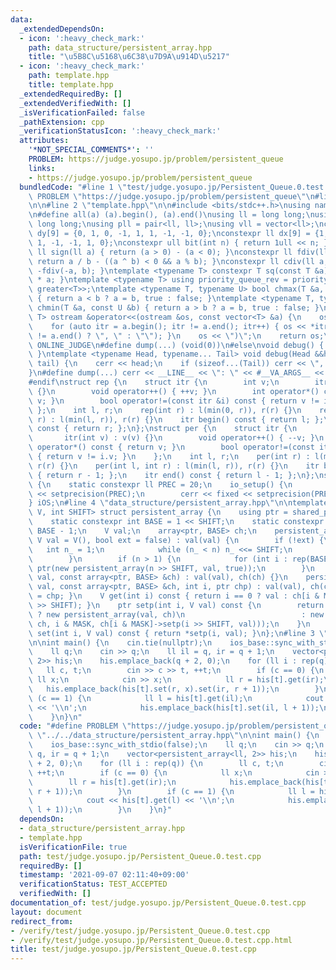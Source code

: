 ```yaml
---
data:
  _extendedDependsOn:
  - icon: ':heavy_check_mark:'
    path: data_structure/persistent_array.hpp
    title: "\u5B8C\u5168\u6C38\u7D9A\u914D\u5217"
  - icon: ':heavy_check_mark:'
    path: template.hpp
    title: template.hpp
  _extendedRequiredBy: []
  _extendedVerifiedWith: []
  _isVerificationFailed: false
  _pathExtension: cpp
  _verificationStatusIcon: ':heavy_check_mark:'
  attributes:
    '*NOT_SPECIAL_COMMENTS*': ''
    PROBLEM: https://judge.yosupo.jp/problem/persistent_queue
    links:
    - https://judge.yosupo.jp/problem/persistent_queue
  bundledCode: "#line 1 \"test/judge.yosupo.jp/Persistent_Queue.0.test.cpp\"\n#define\
    \ PROBLEM \"https://judge.yosupo.jp/problem/persistent_queue\"\n#line 2 \"data_structure/persistent_array.hpp\"\
    \n\n#line 2 \"template.hpp\"\n\n#include <bits/stdc++.h>\nusing namespace std;\n\
    \n#define all(a) (a).begin(), (a).end()\nusing ll = long long;\nusing ull = unsigned\
    \ long long;\nusing pll = pair<ll, ll>;\nusing vll = vector<ll>;\nconstexpr ll\
    \ dy[9] = {0, 1, 0, -1, 1, 1, -1, -1, 0};\nconstexpr ll dx[9] = {1, 0, -1, 0,\
    \ 1, -1, -1, 1, 0};\nconstexpr ull bit(int n) { return 1ull << n; }\nconstexpr\
    \ ll sign(ll a) { return (a > 0) - (a < 0); }\nconstexpr ll fdiv(ll a, ll b) {\
    \ return a / b - ((a ^ b) < 0 && a % b); }\nconstexpr ll cdiv(ll a, ll b) { return\
    \ -fdiv(-a, b); }\ntemplate <typename T> constexpr T sq(const T &a) { return a\
    \ * a; }\ntemplate <typename T> using priority_queue_rev = priority_queue<T, vector<T>,\
    \ greater<T>>;\ntemplate <typename T, typename U> bool chmax(T &a, const U &b)\
    \ { return a < b ? a = b, true : false; }\ntemplate <typename T, typename U> bool\
    \ chmin(T &a, const U &b) { return a > b ? a = b, true : false; }\ntemplate <typename\
    \ T> ostream &operator<<(ostream &os, const vector<T> &a) {\n    os << \"(\";\n\
    \    for (auto itr = a.begin(); itr != a.end(); itr++) { os << *itr << (next(itr)\
    \ != a.end() ? \", \" : \"\"); }\n    os << \")\";\n    return os;\n}\n#ifdef\
    \ ONLINE_JUDGE\n#define dump(...) (void(0))\n#else\nvoid debug() { cerr << endl;\
    \ }\ntemplate <typename Head, typename... Tail> void debug(Head &&head, Tail &&...\
    \ tail) {\n    cerr << head;\n    if (sizeof...(Tail)) cerr << \", \";\n    debug(tail...);\n\
    }\n#define dump(...) cerr << __LINE__ << \": \" << #__VA_ARGS__ << \" = \", debug(__VA_ARGS__)\n\
    #endif\nstruct rep {\n    struct itr {\n        int v;\n        itr(int v) : v(v)\
    \ {}\n        void operator++() { ++v; }\n        int operator*() const { return\
    \ v; }\n        bool operator!=(const itr &i) const { return v != i.v; }\n   \
    \ };\n    int l, r;\n    rep(int r) : l(min(0, r)), r(r) {}\n    rep(int l, int\
    \ r) : l(min(l, r)), r(r) {}\n    itr begin() const { return l; };\n    itr end()\
    \ const { return r; };\n};\nstruct per {\n    struct itr {\n        int v;\n \
    \       itr(int v) : v(v) {}\n        void operator++() { --v; }\n        int\
    \ operator*() const { return v; }\n        bool operator!=(const itr &i) const\
    \ { return v != i.v; }\n    };\n    int l, r;\n    per(int r) : l(min(0, r)),\
    \ r(r) {}\n    per(int l, int r) : l(min(l, r)), r(r) {}\n    itr begin() const\
    \ { return r - 1; };\n    itr end() const { return l - 1; };\n};\nstruct io_setup\
    \ {\n    static constexpr ll PREC = 20;\n    io_setup() {\n        cout << fixed\
    \ << setprecision(PREC);\n        cerr << fixed << setprecision(PREC);\n    };\n\
    } iOS;\n#line 4 \"data_structure/persistent_array.hpp\"\n\ntemplate <typename\
    \ V, int SHIFT> struct persistent_array {\n    using ptr = shared_ptr<persistent_array>;\n\
    \    static constexpr int BASE = 1 << SHIFT;\n    static constexpr int MASK =\
    \ BASE - 1;\n    V val;\n    array<ptr, BASE> ch;\n    persistent_array(int n,\
    \ V val = V(), bool ext = false) : val(val) {\n        if (!ext) {\n         \
    \   int n_ = 1;\n            while (n_ < n) n_ <<= SHIFT;\n            n = n_;\n\
    \        }\n        if (n > 1) {\n            for (int i : rep(BASE)) ch[i] =\
    \ ptr(new persistent_array(n >> SHIFT, val, true));\n        }\n    }\n    persistent_array(V\
    \ val, const array<ptr, BASE> &ch) : val(val), ch(ch) {}\n    persistent_array(V\
    \ val, const array<ptr, BASE> &ch, int i, ptr chp) : val(val), ch(ch) { this->ch[i]\
    \ = chp; }\n    V get(int i) const { return i == 0 ? val : ch[i & MASK]->get(i\
    \ >> SHIFT); }\n    ptr setp(int i, V val) const {\n        return ptr(i == 0\
    \ ? new persistent_array(val, ch)\n                          : new persistent_array(this->val,\
    \ ch, i & MASK, ch[i & MASK]->setp(i >> SHIFT, val)));\n    }\n    persistent_array\
    \ set(int i, V val) const { return *setp(i, val); }\n};\n#line 3 \"test/judge.yosupo.jp/Persistent_Queue.0.test.cpp\"\
    \n\nint main() {\n    cin.tie(nullptr);\n    ios_base::sync_with_stdio(false);\n\
    \    ll q;\n    cin >> q;\n    ll il = q, ir = q + 1;\n    vector<persistent_array<ll,\
    \ 2>> his;\n    his.emplace_back(q + 2, 0);\n    for (ll i : rep(q)) {\n     \
    \   ll c, t;\n        cin >> c >> t, ++t;\n        if (c == 0) {\n           \
    \ ll x;\n            cin >> x;\n            ll r = his[t].get(ir);\n         \
    \   his.emplace_back(his[t].set(r, x).set(ir, r + 1));\n        }\n        if\
    \ (c == 1) {\n            ll l = his[t].get(il);\n            cout << his[t].get(l)\
    \ << '\\n';\n            his.emplace_back(his[t].set(il, l + 1));\n        }\n\
    \    }\n}\n"
  code: "#define PROBLEM \"https://judge.yosupo.jp/problem/persistent_queue\"\n#include\
    \ \"../../data_structure/persistent_array.hpp\"\n\nint main() {\n    cin.tie(nullptr);\n\
    \    ios_base::sync_with_stdio(false);\n    ll q;\n    cin >> q;\n    ll il =\
    \ q, ir = q + 1;\n    vector<persistent_array<ll, 2>> his;\n    his.emplace_back(q\
    \ + 2, 0);\n    for (ll i : rep(q)) {\n        ll c, t;\n        cin >> c >> t,\
    \ ++t;\n        if (c == 0) {\n            ll x;\n            cin >> x;\n    \
    \        ll r = his[t].get(ir);\n            his.emplace_back(his[t].set(r, x).set(ir,\
    \ r + 1));\n        }\n        if (c == 1) {\n            ll l = his[t].get(il);\n\
    \            cout << his[t].get(l) << '\\n';\n            his.emplace_back(his[t].set(il,\
    \ l + 1));\n        }\n    }\n}"
  dependsOn:
  - data_structure/persistent_array.hpp
  - template.hpp
  isVerificationFile: true
  path: test/judge.yosupo.jp/Persistent_Queue.0.test.cpp
  requiredBy: []
  timestamp: '2021-09-07 02:11:40+09:00'
  verificationStatus: TEST_ACCEPTED
  verifiedWith: []
documentation_of: test/judge.yosupo.jp/Persistent_Queue.0.test.cpp
layout: document
redirect_from:
- /verify/test/judge.yosupo.jp/Persistent_Queue.0.test.cpp
- /verify/test/judge.yosupo.jp/Persistent_Queue.0.test.cpp.html
title: test/judge.yosupo.jp/Persistent_Queue.0.test.cpp
---
```

